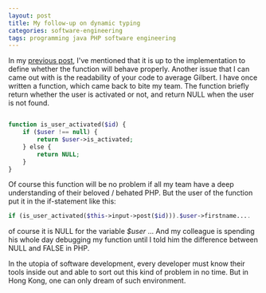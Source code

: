 ```yaml
---
layout: post
title: My follow-up on dynamic typing
categories: software-engineering
tags: programming java PHP software engineering
---
```

In my [previous post](/php/2012/04/28/why-i-prefer-static-typed/), I've mentioned that it is up to the implementation to define whether the function will behave properly\. Another issue that I can came out with is the readability of your code to average Gilbert\. I have once written a function, which came back to bite my team\. The function briefly return whether the user is activated or not, and return NULL when the user is not found\.

```php

function is_user_activated($id) {  
	if ($user !== null) {
		return $user->is_activated;  
	} else {
		return NULL;
	}
}
```

Of course this function will be no problem if all my team have a deep understanding of their beloved / behated PHP\. But the user of the function put it in the if-statement like this:  
```php
if (is_user_activated($this->input->post($id))).$user->firstname....
```

of course it is NULL for the variable *$user* \.\.\. And my colleague is spending his whole day debugging my function until I told him the difference between NULL and FALSE in PHP\.

In the utopia of software development, every developer must know their tools inside out and able to sort out this kind of problem in no time\. But in Hong Kong, one can only dream of such environment\.
